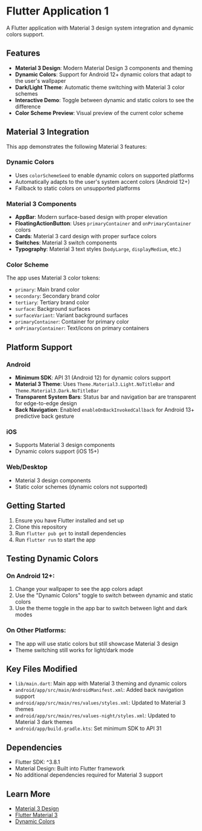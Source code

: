 # Flutter Application 1

A Flutter application with Material 3 design system integration and dynamic colors support.

## Features

- **Material 3 Design**: Modern Material Design 3 components and theming
- **Dynamic Colors**: Support for Android 12+ dynamic colors that adapt to the user's wallpaper
- **Dark/Light Theme**: Automatic theme switching with Material 3 color schemes
- **Interactive Demo**: Toggle between dynamic and static colors to see the difference
- **Color Scheme Preview**: Visual preview of the current color scheme

## Material 3 Integration

This app demonstrates the following Material 3 features:

### Dynamic Colors

- Uses `colorSchemeSeed` to enable dynamic colors on supported platforms
- Automatically adapts to the user's system accent colors (Android 12+)
- Fallback to static colors on unsupported platforms

### Material 3 Components

- **AppBar**: Modern surface-based design with proper elevation
- **FloatingActionButton**: Uses `primaryContainer` and `onPrimaryContainer` colors
- **Cards**: Material 3 card design with proper surface colors
- **Switches**: Material 3 switch components
- **Typography**: Material 3 text styles (`bodyLarge`, `displayMedium`, etc.)

### Color Scheme

The app uses Material 3 color tokens:

- `primary`: Main brand color
- `secondary`: Secondary brand color
- `tertiary`: Tertiary brand color
- `surface`: Background surfaces
- `surfaceVariant`: Variant background surfaces
- `primaryContainer`: Container for primary color
- `onPrimaryContainer`: Text/icons on primary containers

## Platform Support

### Android

- **Minimum SDK**: API 31 (Android 12) for dynamic colors support
- **Material 3 Theme**: Uses `Theme.Material3.Light.NoTitleBar` and `Theme.Material3.Dark.NoTitleBar`
- **Transparent System Bars**: Status bar and navigation bar are transparent for edge-to-edge design
- **Back Navigation**: Enabled `enableOnBackInvokedCallback` for Android 13+ predictive back gesture

### iOS

- Supports Material 3 design components
- Dynamic colors support (iOS 15+)

### Web/Desktop

- Material 3 design components
- Static color schemes (dynamic colors not supported)

## Getting Started

1. Ensure you have Flutter installed and set up
2. Clone this repository
3. Run `flutter pub get` to install dependencies
4. Run `flutter run` to start the app

## Testing Dynamic Colors

### On Android 12+:

1. Change your wallpaper to see the app colors adapt
2. Use the "Dynamic Colors" toggle to switch between dynamic and static colors
3. Use the theme toggle in the app bar to switch between light and dark modes

### On Other Platforms:

- The app will use static colors but still showcase Material 3 design
- Theme switching still works for light/dark mode

## Key Files Modified

- `lib/main.dart`: Main app with Material 3 theming and dynamic colors
- `android/app/src/main/AndroidManifest.xml`: Added back navigation support
- `android/app/src/main/res/values/styles.xml`: Updated to Material 3 themes
- `android/app/src/main/res/values-night/styles.xml`: Updated to Material 3 dark themes
- `android/app/build.gradle.kts`: Set minimum SDK to API 31

## Dependencies

- Flutter SDK: ^3.8.1
- Material Design: Built into Flutter framework
- No additional dependencies required for Material 3 support

## Learn More

- [Material 3 Design](https://m3.material.io/)
- [Flutter Material 3](https://docs.flutter.dev/ui/design/material-3)
- [Dynamic Colors](https://m3.material.io/foundations/color/color-system/color-roles#dynamic-colors)
